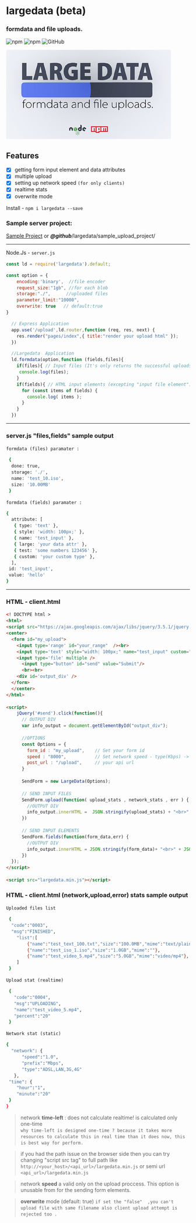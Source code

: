 # largedata (beta)
### formdata and file uploads.
![npm](https://img.shields.io/npm/v/largedata.svg?style=flat) ![npm](https://img.shields.io/npm/dt/largedata) ![GitHub](https://img.shields.io/github/license/mashape/apistatus.svg)

![logo](https://raw.githubusercontent.com/Nodeclient/largedata/master/image.png)

## Features
- [x] getting form input element and data attributes
- [x] multiple upload
- [x] setting up network speed `(for only clients)`
- [x] realtime stats
- [x] overwrite mode

Install - ```npm i largedata --save```

### Sample server project:
[Sample Project](https://git.io/JJUck) or ***@github***/largedata/sample_upload_project/

---
Node.Js -  ```server.js```

```javascript
const ld = require('largedata').default;
```
```javascript
const option = { 
    encoding:'binary',  //file encoder
    request_size:"1gb", //for each blob
    storage:"./",      //uploaded files
    parameter_limit:"10000",
    overwrite: true   // default:true
}
```

```javascript
  // Express Application
  app.use('/upload',ld.router,function (req, res, next) {
    res.render("pages/index",{ title:"render your upload html" });
  }) 
```

```javascript
  //Largedata  Application
  ld.formdata(option,function (fields,files){
    if(files){ // Input files (It's only returns the successful uploads)
     console.log(files);
    }
    if(fields){ // HTML input elements (excepting "input file element")
      for (const items of fields) {
        console.log( items );
      }
    }
  })
```
---
### server.js "files,fields" sample output
`formdata (files) paramater :`
```bash
 {
  done: true,
  storage: './',
  name: 'test_10.iso',
  size: '10.00MB'
 }
```

`formdata (fields) paramater :`
```bash
{
  attribute: [
   { type: 'text' },
   { style: 'width: 100px;' },
   { name: 'test_input' },
   { large: 'your data attr' },
   { test: 'some numbers 123456' },
   { custom: 'your custom type' },
  ],
 id: 'test_input',
 value: 'hello'
}
```
---

### HTML - client.html
```html
<! DOCTYPE html >
<html>
<script src="https://ajax.googleapis.com/ajax/libs/jquery/3.5.1/jquery.min.js"></script>
<center>
  <form id="my_upload">
    <input type='range' id="your_range"  /><br>
    <input type='text' style="width: 100px;" name="test_input" custom="your custom type" data-large="your data attr" data-test="some numbers 123456" /><br><br>
    <input type='file' multiple />
      <input type="button" id="send" value="Submit"/>
      <br><br>
    <div id='output_div' />
  </form>
  </center>
</html>

<script>
    jQuery('#send').click(function(){
      // OUTPUT DIV
      var info_output = document.getElementById("output_div");
    
      //OPTIONS
      const Options = {
        form_id : "my_upload",    // Set your form id
        speed : "8000",           // Set network speed - type(Kbps) -> 1000Kbps = 1Mbps
        post_url : "/upload",     // your api url
      }

      SendForm = new LargeData(Options);

      // SEND INPUT FILES
      SendForm.upload(function( upload_stats , network_stats , err ) {
        //OUTPUT DIV
        info_output.innerHTML =  JSON.stringify(upload_stats) + "<br>" + JSON.stringify(network_stats) +  "<br>" + JSON.stringify(err)
      })

      // SEND INPUT ELEMENTS
      SendForm.fields(function(form_data,err) {
        //OUTPUT DIV
        info_output.innerHTML = JSON.stringify(form_data)+ "<br>" + JSON.stringify(err)
      }) 
  });
</script>

<script src="largedata.min.js"></script>
```

### HTML - client.html (network,upload,error) stats sample output
`Uploaded files list`
```bash
 { 
  "code":"0003",
  "msg":"FINISHED",
    "list":[
        {"name":"test_text_100.txt","size":"100.0MB","mime":"text/plain"},
        {"name":"test_iso_1.iso","size":"1.0GB","mime":""},
        {"name":"test_video_5.mp4","size":"5.0GB","mime":"video/mp4"},
    ]
 }
```

`Upload stat (realtime)`
```bash
 { 
   "code":"0004",
   "msg":"UPLOADING",
   "name":"test_video_5.mp4",
   "percent":"20"
 }
```

`Network stat (static)`
```bash
{ 
  "network": { 
      "speed":"1.0",
	  "prefix":"Mbps",
	  "type":"ADSL,LAN,3G,4G"
   },
 "time": {
    "hour":"1",
    "minute":"20" 
 }
}
```

 > network **time-left** : does not calculate realtime! is calculated only one-time  
    `why time-left is designed one-time ? because it takes more resources to calculate this in real time than it does now, this is best way for perform.`

 > if you had the path issue on the browser side then you can try changing "script src tag" to full path like `http://<your_host>/<api_url>/largedata.min.js` or semi url `<api_url>/largedata.min.js`

> network **speed** a valid only on the upload proccess. This option is unusable from for the sending form elements.


> **overwrite** mode (default: true)  `if set the "false"  ,you can't upload file with same filename also client upload attempt is rejected too .` 

